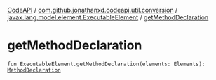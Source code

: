 [CodeAPI](../../index.md) / [com.github.jonathanxd.codeapi.util.conversion](../index.md) / [javax.lang.model.element.ExecutableElement](index.md) / [getMethodDeclaration](.)

# getMethodDeclaration

`fun ExecutableElement.getMethodDeclaration(elements: Elements): `[`MethodDeclaration`](../../com.github.jonathanxd.codeapi.base/-method-declaration/index.md)